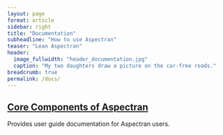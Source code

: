 ```yaml
---
layout: page
format: article
sidebar: right
title: "Documentation"
subheadline: "How to use Aspectran"
teaser: "Lean Aspectran"
header:
  image_fullwidth: "header_documentation.jpg"
  caption: "My two daughters draw a picture on the car-free roads."
breadcrumb: true
permalink: /docs/
---
```


## [Core Components of Aspectran](/docs/core-components/)
Provides user guide documentation for Aspectran users.

